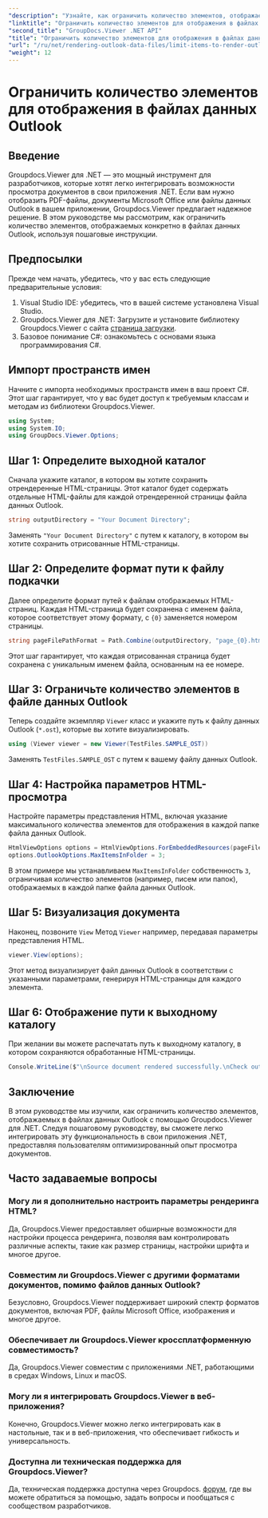 ```yaml
---
"description": "Узнайте, как ограничить количество элементов, отображаемых в файлах данных Outlook с помощью Groupdocs.Viewer для .NET. Следуйте нашим пошаговым инструкциям для бесшовной интеграции."
"linktitle": "Ограничить количество элементов для отображения в файлах данных Outlook"
"second_title": "GroupDocs.Viewer .NET API"
"title": "Ограничить количество элементов для отображения в файлах данных Outlook"
"url": "/ru/net/rendering-outlook-data-files/limit-items-to-render-outlook-data-files/"
"weight": 12
---
```


# Ограничить количество элементов для отображения в файлах данных Outlook

## Введение
Groupdocs.Viewer для .NET — это мощный инструмент для разработчиков, которые хотят легко интегрировать возможности просмотра документов в свои приложения .NET. Если вам нужно отобразить PDF-файлы, документы Microsoft Office или файлы данных Outlook в вашем приложении, Groupdocs.Viewer предлагает надежное решение. В этом руководстве мы рассмотрим, как ограничить количество элементов, отображаемых конкретно в файлах данных Outlook, используя пошаговые инструкции.
## Предпосылки
Прежде чем начать, убедитесь, что у вас есть следующие предварительные условия:
1. Visual Studio IDE: убедитесь, что в вашей системе установлена Visual Studio.
2. Groupdocs.Viewer для .NET: Загрузите и установите библиотеку Groupdocs.Viewer с сайта [страница загрузки](https://releases.groupdocs.com/viewer/net/).
3. Базовое понимание C#: ознакомьтесь с основами языка программирования C#.

## Импорт пространств имен
Начните с импорта необходимых пространств имен в ваш проект C#. Этот шаг гарантирует, что у вас будет доступ к требуемым классам и методам из библиотеки Groupdocs.Viewer.
```csharp
using System;
using System.IO;
using GroupDocs.Viewer.Options;
```
## Шаг 1: Определите выходной каталог
Сначала укажите каталог, в котором вы хотите сохранить отрендеренные HTML-страницы. Этот каталог будет содержать отдельные HTML-файлы для каждой отрендеренной страницы файла данных Outlook.
```csharp
string outputDirectory = "Your Document Directory";
```
Заменять `"Your Document Directory"` с путем к каталогу, в котором вы хотите сохранить отрисованные HTML-страницы.
## Шаг 2: Определите формат пути к файлу подкачки
Далее определите формат путей к файлам отображаемых HTML-страниц. Каждая HTML-страница будет сохранена с именем файла, которое соответствует этому формату, с `{0}` заменяется номером страницы.
```csharp
string pageFilePathFormat = Path.Combine(outputDirectory, "page_{0}.html");
```
Этот шаг гарантирует, что каждая отрисованная страница будет сохранена с уникальным именем файла, основанным на ее номере.
## Шаг 3: Ограничьте количество элементов в файле данных Outlook
Теперь создайте экземпляр `Viewer` класс и укажите путь к файлу данных Outlook (`*.ost`), которые вы хотите визуализировать.
```csharp
using (Viewer viewer = new Viewer(TestFiles.SAMPLE_OST))
```
Заменять `TestFiles.SAMPLE_OST` с путем к вашему файлу данных Outlook.
## Шаг 4: Настройка параметров HTML-просмотра
Настройте параметры представления HTML, включая указание максимального количества элементов для отображения в каждой папке файла данных Outlook.
```csharp
HtmlViewOptions options = HtmlViewOptions.ForEmbeddedResources(pageFilePathFormat);
options.OutlookOptions.MaxItemsInFolder = 3;
```
В этом примере мы устанавливаем `MaxItemsInFolder` собственность `3`, ограничивая количество элементов (например, писем или папок), отображаемых в каждой папке файла данных Outlook.
## Шаг 5: Визуализация документа
Наконец, позвоните `View` Метод `Viewer` например, передавая параметры представления HTML.
```csharp
viewer.View(options);
```
Этот метод визуализирует файл данных Outlook в соответствии с указанными параметрами, генерируя HTML-страницы для каждого элемента.
## Шаг 6: Отображение пути к выходному каталогу
При желании вы можете распечатать путь к выходному каталогу, в котором сохраняются обработанные HTML-страницы.
```csharp
Console.WriteLine($"\nSource document rendered successfully.\nCheck output in {outputDirectory}.");
```

## Заключение
В этом руководстве мы изучили, как ограничить количество элементов, отображаемых в файлах данных Outlook с помощью Groupdocs.Viewer для .NET. Следуя пошаговому руководству, вы сможете легко интегрировать эту функциональность в свои приложения .NET, предоставляя пользователям оптимизированный опыт просмотра документов.
## Часто задаваемые вопросы
### Могу ли я дополнительно настроить параметры рендеринга HTML?
Да, Groupdocs.Viewer предоставляет обширные возможности для настройки процесса рендеринга, позволяя вам контролировать различные аспекты, такие как размер страницы, настройки шрифта и многое другое.
### Совместим ли Groupdocs.Viewer с другими форматами документов, помимо файлов данных Outlook?
Безусловно, Groupdocs.Viewer поддерживает широкий спектр форматов документов, включая PDF, файлы Microsoft Office, изображения и многое другое.
### Обеспечивает ли Groupdocs.Viewer кроссплатформенную совместимость?
Да, Groupdocs.Viewer совместим с приложениями .NET, работающими в средах Windows, Linux и macOS.
### Могу ли я интегрировать Groupdocs.Viewer в веб-приложения?
Конечно, Groupdocs.Viewer можно легко интегрировать как в настольные, так и в веб-приложения, что обеспечивает гибкость и универсальность.
### Доступна ли техническая поддержка для Groupdocs.Viewer?
Да, техническая поддержка доступна через Groupdocs. [форум](https://forum.groupdocs.com/c/viewer/9), где вы можете обратиться за помощью, задать вопросы и пообщаться с сообществом разработчиков.